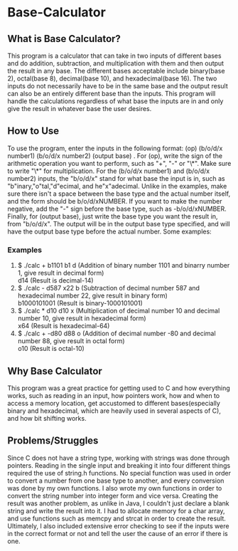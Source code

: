 # Base-Calculator

## What is Base Calculator? ##
  This program is a calculator that can take in two inputs of different bases and do addition, subtraction, and multiplication with them and then output the result in any base. The different bases acceptable include binary(base 2), octal(base 8), decimal(base 10), and hexadecimal(base 16). The two inputs do not necessarily have to be in the same base and the output result can also be an entirely different base than the inputs. This program will handle the calculations regardless of what base the inputs are in and only give the result in whatever base the user desires.

## How to Use ##
  To use the program, enter the inputs in the following format: (op) (b/o/d/x number1) (b/o/d/x number2) (output base) . For (op), write the sign of the arithmetic operation you want to perform, such as "+", "-" or "\\\*". Make sure to write "\\\*" for multiplication. For the (b/o/d/x number1) and (b/o/d/x number2) inputs, the "b/o/d/x" stand for what base the input is in, such as "b"inary,"o"tal,"d"ecimal, and he"x"adecimal. Unlike in the examples, make sure there isn't a space between the base type and the actual number itself, and the form should be b/o/d/xNUMBER. If you want to make the number negative, add the "-" sign before the base type, such as -b/o/d/xNUMBER. Finally, for (output base), just write the base type you want the result in, from "b/o/d/x". The output will be in the output base type specified, and will have the output base type before the actual number. Some examples:
  
### Examples ###
  1. $ ./calc + b1101 b1 d    (Addition of binary number 1101 and binarry number 1, give result in decimal form)                        
     d14                      (Result is decimal-14)
  2. $ ./calc - d587 x22 b    (Subtraction of decimal number 587 and hexadecimal number 22, give result in binary form)                 
     b1000101001              (Result is binary-1000101001)
  3. $ ./calc \* d10 d10 x    (Multiplication of decimal number 10 and decimal number 10, give result in hexadecimal form)              
    x64                       (Result is hexadecimal-64)
  4. $ ./calc + -d80 d88 o    (Addition of decimal number -80 and decimal number 88, give result in octal form)                         
    o10                       (Result is octal-10)

## Why Base Calculator ##
  This program was a great practice for getting used to C and how everything works, such as reading in an input, how pointers work, how and when to access a memory location, get accustomed to different bases(especially binary and hexadecimal, which are heavily used in several aspects of C), and how bit shifting works. 
  
## Problems/Struggles ##
  Since C does not have a string type, working with strings was done through pointers. Reading in the single input and breaking it into four different things required the use of string.h functions. No special function was used in order to convert a number from one base type to another, and every conversion was done by my own functions. I also wrote my own functions in order to convert the string number into integer form and vice versa. Creating the result was another problem, as unlike in Java, I couldn't just declare a blank string and write the result into it. I had to allocate memory for a char array, and use functions such as memcpy and strcat in order to create the result. Ultimately, I also included extensive error checking to see if the inputs were in the correct format or not and tell the user the cause of an error if there is one.
